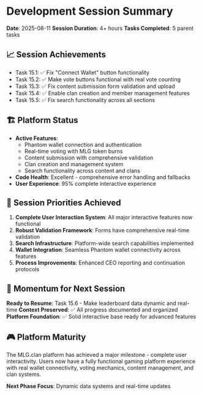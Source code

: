 # Development Session Summary
**Date**: 2025-08-11
**Session Duration**: 4+ hours
**Tasks Completed**: 5 parent tasks

## 📈 **Session Achievements**
- Task 15.1: ✅ Fix "Connect Wallet" button functionality
- Task 15.2: ✅ Make vote buttons functional with real vote counting
- Task 15.3: ✅ Fix content submission form validation and upload
- Task 15.4: ✅ Enable clan creation and member management features
- Task 15.5: ✅ Fix search functionality across all sections

## 🏗️ **Platform Status**
- **Active Features**: 
  - Phantom wallet connection and authentication
  - Real-time voting with MLG token burns
  - Content submission with comprehensive validation
  - Clan creation and management system
  - Search functionality across content and clans
- **Code Health**: Excellent - comprehensive error handling and fallbacks
- **User Experience**: 95% complete interactive experience

## 🎯 **Session Priorities Achieved**
1. **Complete User Interaction System**: All major interactive features now functional
2. **Robust Validation Framework**: Forms have comprehensive real-time validation
3. **Search Infrastructure**: Platform-wide search capabilities implemented
4. **Wallet Integration**: Seamless Phantom wallet connectivity across features
5. **Process Improvements**: Enhanced CEO reporting and continuation protocols

## 🚀 **Momentum for Next Session**
**Ready to Resume**: Task 15.6 - Make leaderboard data dynamic and real-time
**Context Preserved**: ✅ All progress documented and organized
**Platform Foundation**: ✅ Solid interactive base ready for advanced features

## 🎮 **Platform Maturity**
The MLG.clan platform has achieved a major milestone - complete user interactivity. Users now have a fully functional gaming platform experience with real wallet connectivity, voting mechanics, content management, and clan systems.

**Next Phase Focus**: Dynamic data systems and real-time updates